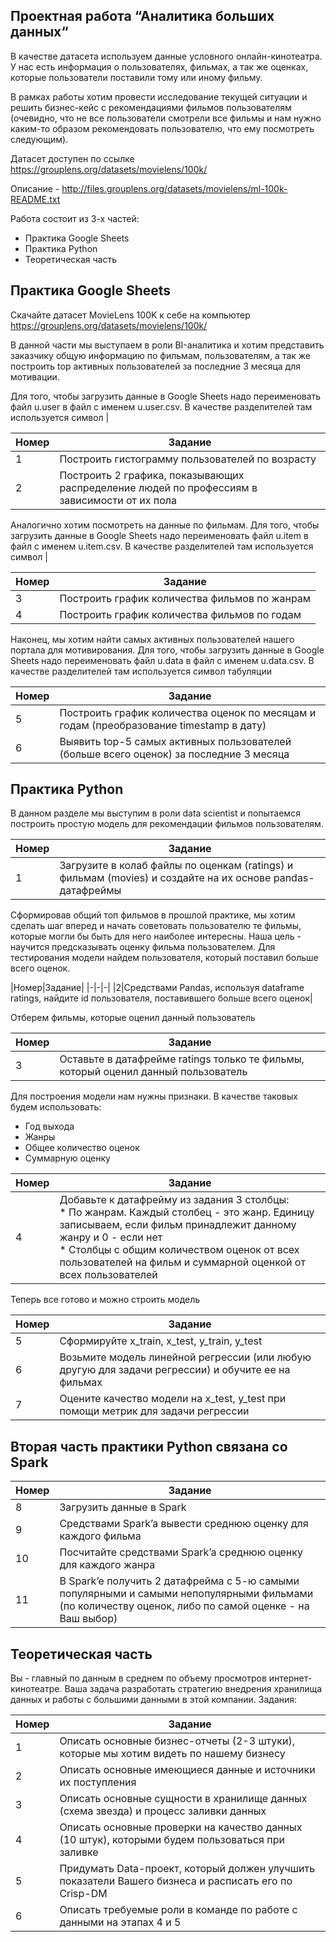 
## Проектная работа “Аналитика больших данных“

В качестве датасета используем данные условного онлайн-кинотеатра. У нас есть информация о пользователях, фильмах, а так же оценках, которые пользователи поставили тому или иному фильму.

В рамках работы хотим провести исследование текущей ситуации и решить бизнес-кейс с рекомендациями фильмов пользователям (очевидно, что не все пользователи смотрели все фильмы и нам нужно каким-то образом рекомендовать пользователю, что ему посмотреть следующим).

Датасет доступен по ссылке https://grouplens.org/datasets/movielens/100k/

Описание - http://files.grouplens.org/datasets/movielens/ml-100k-README.txt

Работа состоит из 3-х частей:
- Практика Google Sheets
- Практика Python
- Теоретическая часть


## Практика Google Sheets

Скачайте датасет MovieLens 100K к себе на компьютер
https://grouplens.org/datasets/movielens/100k/

В данной части мы выступаем в роли BI-аналитика и хотим представить заказчику общую информацию по фильмам, пользователям, а так же построить top активных пользователей за последние 3 месяца для мотивации.

Для того, чтобы загрузить данные в Google Sheets надо переименовать файл u.user в файл с именем u.user.csv. В качестве разделителей там используется символ |

|Номер|Задание|
|-|-|
|1|Построить гистограмму пользователей по возрасту|
|2|Построить 2 графика, показывающих распределение людей по профессиям в зависимости от их пола|

Аналогично хотим посмотреть на данные по фильмам. Для того, чтобы загрузить данные в Google Sheets надо переименовать файл u.item в файл с именем u.item.csv. В качестве разделителей там используется символ |

|Номер|Задание|
|-|-|
|3|Построить график количества фильмов по жанрам|
|4|Построить график количества фильмов по годам|

Наконец, мы хотим найти самых активных пользователей нашего портала для мотивирования. Для того, чтобы загрузить данные в Google Sheets надо переименовать файл u.data в файл с именем u.data.csv. В качестве разделителей там используется символ табуляции

|Номер|Задание|
|-|-|
|5|Построить график количества оценок по месяцам и годам (преобразование timestamp в дату)|
|6|Выявить top-5 самых активных пользователей (больше всего оценок) за последние 3 месяца|


## Практика Python

В данном разделе мы выступим в роли data scientist и попытаемся построить простую модель для рекомендации фильмов пользователям.

|Номер|Задание|
|-|-|
|1|Загрузите в колаб файлы по оценкам (ratings) и фильмам (movies) и создайте на их основе pandas-датафреймы|

Сформировав общий топ фильмов в прошлой практике, мы хотим сделать шаг вперед и начать советовать пользователю те фильмы, которые могли бы быть для него наиболее интересны. Наша цель - научится предсказывать оценку фильма пользователем. Для тестирования модели найдем пользователя, который поставил больше всего оценок.

|Номер|Задание|
|-|-|-|
|2|Средствами Pandas, используя dataframe ratings, найдите id пользователя, поставившего больше всего оценок|

Отберем фильмы, которые оценил данный пользователь

|Номер|Задание|
|-|-|
|3|Оставьте в датафрейме ratings только те фильмы, который оценил данный пользователь|

Для построения модели нам нужны признаки. В качестве таковых будем использовать:
- Год выхода
- Жанры
- Общее количество оценок
- Суммарную оценку

|Номер|Задание|
|-|-|
|4|Добавьте к датафрейму из задания 3 столбцы: <br> * По жанрам. Каждый столбец - это жанр. Единицу записываем, если фильм принадлежит данному жанру и 0 - если нет <br> * Cтолбцы с общим количеством оценок от всех пользователей на фильм и суммарной оценкой от всех пользователей|

Теперь все готово и можно строить модель

|Номер|Задание|
|-|-|
|5|Сформируйте x_train, x_test, y_train, y_test|
|6|Возьмите модель линейной регрессии (или любую другую для задачи регрессии)  и обучите ее на фильмах|
|7|Оцените качество модели на x_test, y_test при помощи метрик для задачи регрессии|


## Вторая часть практики Python связана со Spark

|Номер|Задание|
|-|-|
|8|Загрузить данные в Spark|
|9|Средствами Spark’a вывести среднюю оценку для каждого фильма|
|10|Посчитайте средствами Spark’a среднюю оценку для каждого жанра|
|11|В Spark’e получить 2 датафрейма с 5-ю самыми популярными и самыми непопулярными фильмами (по количеству оценок, либо по самой оценке - на Ваш выбор)|


## Теоретическая часть

Вы - главный по данным в среднем по объему просмотров интернет-кинотеатре. Ваша задача разработать стратегию внедрения хранилища данных и работы с большими данными в этой компании. Задания:

|Номер|Задание|
|-|-|
|1|Описать основные бизнес-отчеты (2-3 штуки), которые мы хотим видеть по нашему бизнесу|
|2|Описать основные имеющиеся данные и источники их поступления|
|3|Описать основные сущности в хранилище данных (схема звезда) и процесс заливки данных|
|4|Описать основные проверки на качество данных (10 штук), которыми будем пользоваться при заливке|
|5|Придумать Data-проект, который должен улучшить показатели Вашего бизнеса и расписать его по Crisp-DM|
|6|Описать требуемые роли в команде по работе с данными на этапах 4 и 5|
